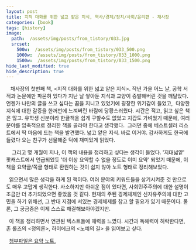 ```yaml
---
layout: post
title: 지적 대화를 위한 넓고 얕은 지식, 역사/경제/정치/사회/윤리편 - 채사장
categories: [book]
tags: [history]
image:
  path:  /assets/img/posts/from_tistory/033.jpg
  srcset:
    500w:  /assets/img/posts/from_tistory/033_500.png
    1000w:  /assets/img/posts/from_tistory/033_1000.png
    1500w:  /assets/img/posts/from_tistory/033_1500.png
hide_last_modified: true
hide_description: true
---
```


  


  



  


   채사장의 첫번째 책, <지적 대화를 위한 넓고 얕은 지식\>. 작년 가을 어느 날, 공학 서적과 논문에만 파묻혀 있다가 지난 날 쌓아둔 지식과 교양이 증발해버린 것을 깨달았다. 언젠가 나만의 글을 쓰고 싶다는 꿈을 지니고 있었기에 굉장한 위기감이 들었고,  다양한 지식에 대한 갈증을 한꺼번에 느껴버린 바람에 당황스러웠다. 시간은 적고, 읽고 싶은 책은 많고. 유학생 신분이라 한글책을 쉽게 구할수도 없었고 지갑도 가벼웠기 때문에, 여러 분야를 압축적으로 정리한 책을 골라야 한다고 생각했다.  그러던 중에 베스트셀러 리스트에서 딱 마음에 드는 책을 발견했다. 넓고 얕은 지식. 바로 이거야. 감사하게도 한국에 들렸다 오는 친구가 선물해준 덕에 재미있게 읽었다. 

  


    그리고 몇 개월이 지나, 이 책의 내용을 정리하고 싶다는 생각이 들었다. '지대넓얕' 팟캐스트에서 언급되었듯 '더 이상 요약할 수 없을 정도로 이미 요약' 되었기 때문에, 이 책을 요약글/쪽글 형태로 환원하는 것이 쉽지 않아 노트 형태로 정리해보았다. 

  


  읽으면서 많은 생각을 하게 된 책이다. 여러 분야의 키워드들을 상기시켜준 것 만으로도 매우 고맙게 생각한다. 사소하지만 아쉬운 점이 있다면, 사회민주주의에 대한 설명이 조금만 더 추가되었으면 좋았을 것 같다. 현재의 주된 경제체제인 신자유주의에 대한 고민을 하기 위해선, 그 반대 지점에 서있는 경제체제를 참고 할 필요가 있기 때문이다. 물론, 그 궁금증은 이제 스스로 해결해보아야겠지만. 

  


  이 책을 정리하면서 연관된 텍스트들에 매력을 느꼈다. 시간과 독해력이 허락한다면, 존 롤즈의 <정의론\>, 하이에크의 <노예의 길\> 을 읽어보고 싶다. 

  


  [첨부파일은 요약 노트.](/assets/img/posts/from_tistory/033.pdf)



  


  


  


